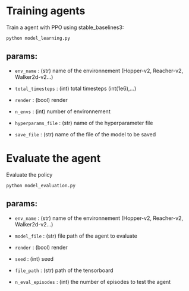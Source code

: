 # Training agents

Train a agent with PPO using stable_baselines3:

```console
python model_learning.py
```

## params:

- `env_name` : (str) name of the environnement (Hopper-v2, Reacher-v2, Walker2d-v2...)

- `total_timesteps` : (int) total timesteps (int(1e6),...)

- `render` : (bool) render

- `n_envs` : (int) number of environnement

- `hyperparams_file` : (str) name of the hyperparameter file

- `save_file` : (str) name of the file of the model to be saved

# Evaluate the agent

Evaluate the policy

```console
python model_evaluation.py
```

## params:

- `env_name` : (str) name of the environnement (Hopper-v2, Reacher-v2, Walker2d-v2...)

- `model_file` : (str) file path of the agent to evaluate

- `render` : (bool) render

- `seed` : (int) seed

- `file_path` : (str) path of the tensorboard

- `n_eval_episodes` : (int) the number of episodes to test the agent

